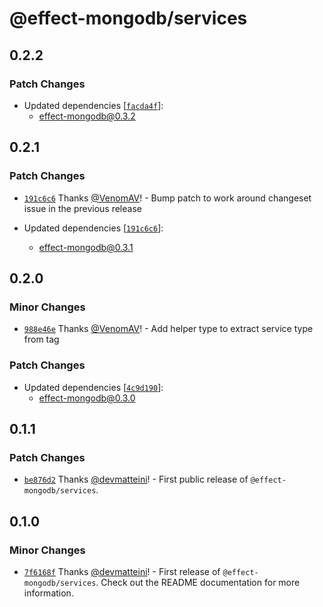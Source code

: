 # @effect-mongodb/services

## 0.2.2

### Patch Changes

- Updated dependencies [[`facda4f`](https://github.com/doubleloop-io/effect-mongodb/commit/facda4f91f42546dfc8180942ed812b0aec79e0d)]:
  - effect-mongodb@0.3.2

## 0.2.1

### Patch Changes

- [`191c6c6`](https://github.com/doubleloop-io/effect-mongodb/commit/191c6c695c52b2e62f09ef8ba25a208223e258b1) Thanks [@VenomAV](https://github.com/VenomAV)! - Bump patch to work around changeset issue in the previous release

- Updated dependencies [[`191c6c6`](https://github.com/doubleloop-io/effect-mongodb/commit/191c6c695c52b2e62f09ef8ba25a208223e258b1)]:
  - effect-mongodb@0.3.1

## 0.2.0

### Minor Changes

- [`988e46e`](https://github.com/doubleloop-io/effect-mongodb/commit/988e46e6604fee6ebc0c99d5246d0596ce19be66) Thanks [@VenomAV](https://github.com/VenomAV)! - Add helper type to extract service type from tag

### Patch Changes

- Updated dependencies [[`4c9d190`](https://github.com/doubleloop-io/effect-mongodb/commit/4c9d190b1fedcb31c15bbceecbabfa019f234354)]:
  - effect-mongodb@0.3.0

## 0.1.1

### Patch Changes

- [`be876d2`](https://github.com/doubleloop-io/effect-mongodb/commit/be876d2f90a93afbc19b99138f7f0aec3abcda82) Thanks [@devmatteini](https://github.com/devmatteini)! - First public release of `@effect-mongodb/services`.

## 0.1.0

### Minor Changes

- [`7f6168f`](https://github.com/doubleloop-io/effect-mongodb/commit/7f6168fc7fa83815e51f670294bd3aeb30c235ce) Thanks [@devmatteini](https://github.com/devmatteini)! - First release of `@effect-mongodb/services`.
  Check out the README documentation for more information.
